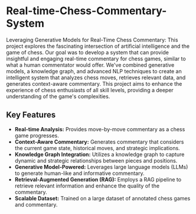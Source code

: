 # Real-time-Chess-Commentary-System

Leveraging Generative Models for Real-Time Chess Commentary:
This project explores the fascinating intersection of artificial intelligence and the game of chess.  Our goal was to develop a system that can provide insightful and engaging real-time commentary for chess games, similar to what a human commentator would offer. We've combined generative models, a knowledge graph, and advanced NLP techniques to create an intelligent system that analyzes chess moves, retrieves relevant data, and generates context-aware commentary. This project aims to enhance the experience of chess enthusiasts of all skill levels, providing a deeper understanding of the game's complexities.

## Key Features

*   **Real-time Analysis:** Provides move-by-move commentary as a chess game progresses.
*   **Context-Aware Commentary:** Generates commentary that considers the current game state, historical moves, and strategic implications.
*   **Knowledge Graph Integration:** Utilizes a knowledge graph to capture dynamic and strategic relationships between pieces and positions.
*   **Generative Model-Powered:**  Leverages large language models (LLMs) to generate human-like and informative commentary.
*   **Retrieval-Augmented Generation (RAG):** Employs a RAG pipeline to retrieve relevant information and enhance the quality of the commentary.
*   **Scalable Dataset:** Trained on a large dataset of annotated chess games and commentary.
